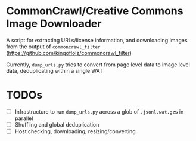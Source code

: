 # CommonCrawl/Creative Commons Image Downloader

A script for extracting URLs/license information, and downloading images from the output of
`commoncrawl_filter` (https://github.com/kingoflolz/commoncrawl_filter)

Currently, `dump_urls.py` tries to convert from page level data to image level data, deduplicating within a single WAT

# TODOs
- [ ] Infrastructure to run `dump_urls.py` across a glob of `.jsonl.wat.gz`s in parallel
- [ ] Shuffling and global deduplication
- [ ] Host checking, downloading, resizing/converting
